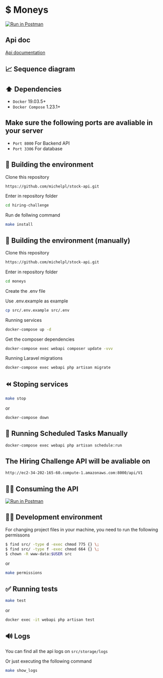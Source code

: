 # $ Moneys

[![Run in Postman](https://run.pstmn.io/button.svg)](https://app.getpostman.com/run-collection/#)

## Api doc
[Api documentation](https://documenter.getpostman.com/view/#)

## 📈 Sequence diagram




## ⬆️ Dependencies

*   ``Docker`` 19.03.5+
*   ``Docker Compose`` 1.23.1+

## Make sure the following ports are avaliable in your server

*   ``Port 8000`` For Backend API
*   ``Port 3306`` For database

## 💚 Building the environment

Clone this repository

```bash
https://github.com/michelpl/stock-api.git
```

Enter in repository folder

```bash
cd hiring-challenge
```

Run de follwing command

```bash
make install
```

## 💚 Building the environment (manually)

Clone this repository

```bash
https://github.com/michelpl/stock-api.git
```

Enter in repository folder

```bash
cd moneys
```

Create the .env file

Use .env.example as example

```bash
cp src/.env.example src/.env
```

Running services
```bash
docker-compose up -d
```
Get the composer dependencies

```bash
docker-compose exec webapi composer update -vvv
```

Running Laravel migrations
```bash
docker-compose exec webapi php artisan migrate
```

## ⏪️ Stoping services

```bash
make stop
```

or

```bash
docker-compose down
```

## 🚀 Running Scheduled Tasks Manually
```bash
docker-compose exec webapi php artisan schedule:run 
```

## The Hiring Challenge API will be avaliable on
```bash
http://ec2-34-202-165-60.compute-1.amazonaws.com:8000/api/V1
```

## 🧑‍💻 Consuming the API

[![Run in Postman](https://run.pstmn.io/button.svg)](https://app.getpostman.com/run-collection/#)

## 🧑‍💻 Development environment

For changing project files in your machine, you need to run the following permissons

```bash
$ find src/ -type d -exec chmod 775 {} \;
$ find src/ -type f -exec chmod 664 {} \;
$ chown -R www-data:$USER src
```

or 

```bash
make permissions
```

## ✅ Running tests

```bash
make test
```

or

```bash
docker exec -it webapi php artisan test
```

## 🔊 Logs

You can find all the api logs on ``src/storage/logs``

Or just executing the following command

```bash
make show_logs
```
